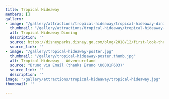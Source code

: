 ```yaml
---
title: Tropical Hideaway
members: []
gallery:
- image: "/gallery/attractions/tropical-hideaway/tropical-hideaway-dining.jpg"
  thumbnail: "/gallery/attractions/tropical-hideaway/tropical-hideaway-dining.thumb.jpg"
  alt: Tropical Hideaway Dinning
  description: ''
  source: https://disneyparks.disney.go.com/blog/2018/12/first-look-the-tropical-hideaway-at-disneyland-park/
  source_link: ''
- image: "/gallery/tropical-hideaway-poster.jpg"
  thumbnail: "/gallery/tropical-hideaway-poster.thumb.jpg"
  alt: Tropical Hideaway - Adventureland
  source: "Bruno via Email (thanks Bruno \U0001F603)"
  source_link: ''
  description: ''
image: "/gallery/attractions/tropical-hideaway/tropical-hideaway.jpg"
thumbnail: ''

---
```

